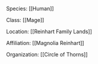 Species: [[Human]]

Class: [[Mage]]

Location: [[Reinhart Family Lands]]

Affiliation: [[Magnolia Reinhart]]

Organization: [[Circle of Thorns]]

